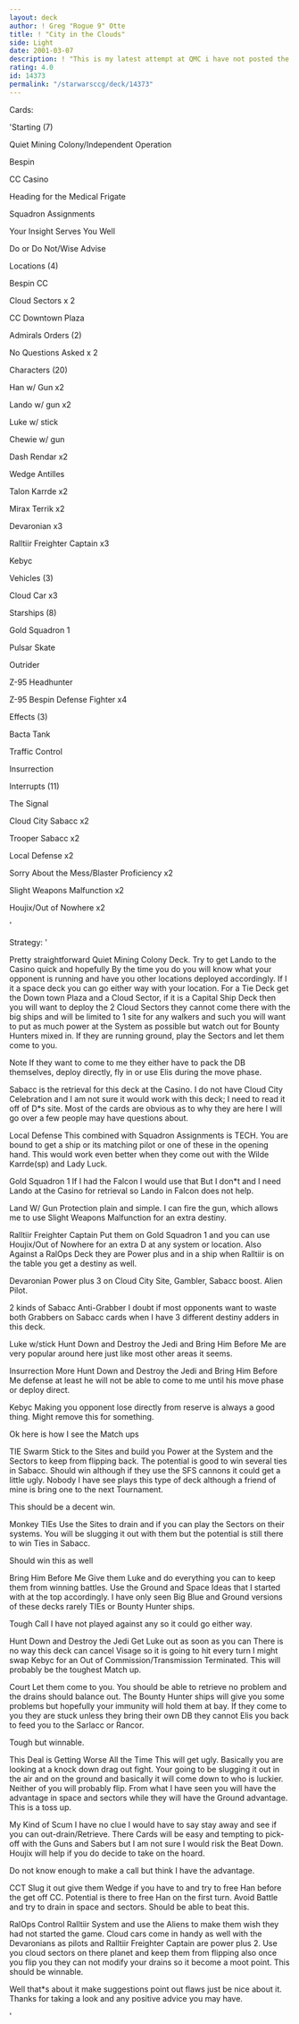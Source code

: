 ```yaml
---
layout: deck
author: ! Greg "Rogue 9" Otte
title: ! "City in the Clouds"
side: Light
date: 2001-03-07
description: ! "This is my latest attempt at QMC i have not posted the others cause they suck."
rating: 4.0
id: 14373
permalink: "/starwarsccg/deck/14373"
---
```

Cards: 

'Starting (7)

Quiet Mining Colony/Independent Operation 

Bespin

CC Casino

Heading for the Medical Frigate

Squadron Assignments

Your Insight Serves You Well

Do or Do Not/Wise Advise


Locations (4)

Bespin CC

Cloud Sectors x 2

CC Downtown Plaza


Admirals Orders  (2)

No Questions Asked x 2


Characters (20)

Han w/ Gun x2

Lando w/ gun x2

Luke w/ stick

Chewie w/ gun

Dash Rendar x2

Wedge Antilles

Talon Karrde x2

Mirax Terrik x2

Devaronian x3

Ralltiir Freighter Captain x3

Kebyc


Vehicles (3)

Cloud Car x3


Starships (8)

Gold Squadron 1

Pulsar Skate

Outrider

Z-95 Headhunter

Z-95 Bespin Defense Fighter x4


Effects (3)

Bacta Tank

Traffic Control

Insurrection 


Interrupts (11)

The Signal

Cloud City Sabacc x2

Trooper Sabacc x2

Local Defense x2

Sorry About the Mess/Blaster Proficiency x2

Slight Weapons Malfunction x2

Houjix/Out of Nowhere x2

'

Strategy: '

Pretty straightforward Quiet Mining Colony Deck.  Try to get Lando to the Casino quick and hopefully By the time you do you will know what your opponent is running and have you other locations deployed accordingly.  If I it a space deck you can go either way with your location. For a Tie Deck get the Down town Plaza and a Cloud Sector, if it is a Capital Ship Deck then you will want to deploy the 2 Cloud Sectors they cannot come there with the big ships and will be limited to 1 site for any walkers and such you will want to put as much power at the System as possible but watch out for Bounty Hunters mixed in.  If they are running ground, play the Sectors and let them come to you.


Note If they want to come to me they either have to pack the DB themselves, deploy directly, fly in or use Elis during the move phase.


Sabacc is the retrieval for this deck at the Casino.  I do not have Cloud City Celebration and I am not sure it would work with this deck; I need to read it off of D*s site.   Most of the cards are obvious as to why they are here I will go over a few people may have questions about.


Local Defense  This combined with Squadron Assignments is TECH. You are bound to get a ship or its matching pilot or one of these in the opening hand. This would work even better when they come out with the Wilde Karrde(sp) and Lady Luck. 


Gold Squadron 1 If I had the Falcon I would use that But I don*t and I need Lando at the Casino for retrieval so Lando in Falcon does not help.


Land W/ Gun Protection plain and simple. I can fire the gun, which allows me to use Slight Weapons Malfunction for an extra destiny.


Ralltiir Freighter Captain  Put them on Gold Squadron 1 and you can use Houjix/Out of Nowhere for an extra D at any system or location.  Also Against a RalOps Deck they are Power plus and in a ship when Ralltiir is on the table you get a destiny as well. 


Devaronian Power plus 3 on Cloud City Site, Gambler, Sabacc boost. Alien Pilot.


2 kinds of Sabacc Anti-Grabber I doubt if most opponents want to waste both Grabbers on Sabacc cards when I have 3 different destiny adders in this deck.


Luke w/stick Hunt Down and Destroy the Jedi and Bring Him Before Me are very popular around here just like most other areas it seems. 


Insurrection More Hunt Down and Destroy the Jedi and Bring Him Before Me defense at least he will not be able to come to me until his move phase or deploy direct.


Kebyc Making you opponent lose directly from reserve is always a good thing. Might remove this for something.


Ok here is how I see the Match ups


TIE Swarm  Stick to the Sites and build you Power at the System and the Sectors to keep from flipping back.  The potential is good to win several ties in Sabacc.  Should win although if they use the SFS cannons it could get a little ugly. Nobody I have see plays this type of deck although a friend of mine is bring one to the next Tournament.

This should be a decent win.


Monkey TIEs  Use the Sites to drain and if you can play the Sectors on their systems.  You will be slugging it out with them but the potential is still there to win Ties in Sabacc.

Should win this as well


Bring Him Before Me Give them Luke and do everything you can to keep them from winning battles. Use the Ground and Space Ideas that I started with at the top accordingly.   I have only seen Big Blue and Ground versions of these decks rarely TIEs or Bounty Hunter ships. 

Tough Call I have not played against any so it could go either way.


Hunt Down and Destroy the Jedi Get Luke out as soon as you can There is no way this deck can cancel Visage so it is going to hit every turn I might swap Kebyc for an Out of Commission/Transmission Terminated.  This will probably be the toughest Match up.


Court Let them come to you. You should be able to retrieve no problem and the drains should balance out. The Bounty Hunter ships will give you some problems but hopefully your immunity will hold them at bay. If they come to you they are stuck unless they bring their own DB they cannot Elis you back to feed you to the Sarlacc or Rancor.

Tough but winnable.


This Deal is Getting Worse All the Time  This will get ugly.  Basically you are looking at a knock down drag out fight. Your going to be slugging it out in the air and on the ground and basically it will come down to who is luckier. Neither of you will probably flip.  From what I have seen you will have the advantage in space and sectors while they will have the Ground advantage.  This is a toss up.


My Kind of Scum I have no clue I would have to say stay away and see if you can out-drain/Retrieve.  There Cards will be easy and tempting to pick-off with the Guns and Sabers but I am not sure I would risk the Beat Down.  Houjix will help if you do decide to take on the hoard.  

Do not know enough to make a call but think I have the advantage.


CCT Slug it out give them Wedge if you have to and try to free Han before the get off CC. Potential is there to free Han on the first turn.  Avoid Battle and try to drain in space and sectors.  Should be able to beat this.


RalOps Control Ralltiir System and use the Aliens to make them wish they had not started the game. Cloud cars come in handy as well with the Devaronians as pilots and Ralltiir Freighter Captain are power plus 2. Use you cloud sectors on there planet and keep them from flipping also once you flip you they can not modify your drains so it become a moot point.  This should be winnable.


Well that*s about it make suggestions point out flaws just be nice about it.  Thanks for taking a look and any positive advice you may have. 



'

